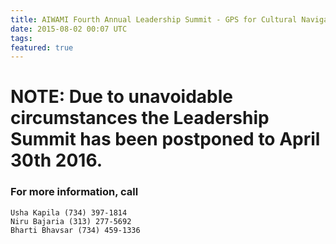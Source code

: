 ```yaml
---
title: AIWAMI Fourth Annual Leadership Summit - GPS for Cultural Navigation
date: 2015-08-02 00:07 UTC
tags:
featured: true
---
```


# NOTE: Due to unavoidable circumstances the Leadership Summit has been postponed to April 30th 2016.


### For more information, call

    Usha Kapila (734) 397-1814
    Niru Bajaria (313) 277-5692
    Bharti Bhavsar (734) 459-1336

